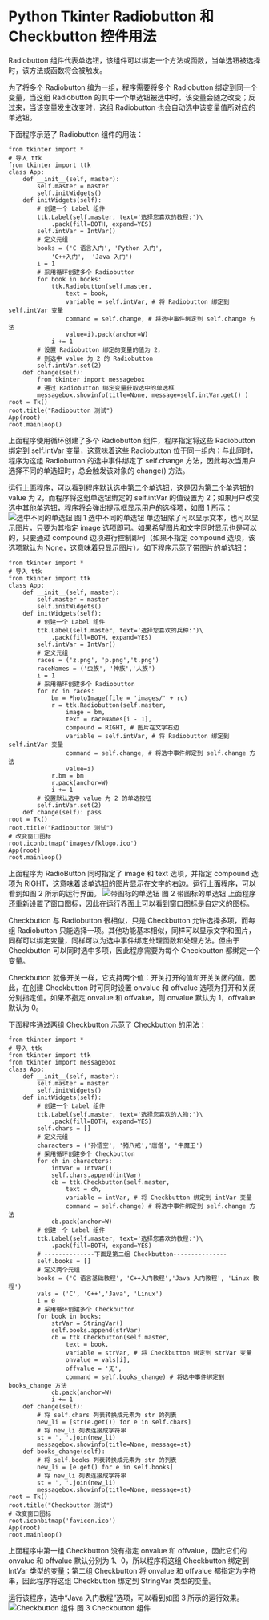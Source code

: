 # Python Tkinter Radiobutton 和 Checkbutton 控件用法

Radiobutton 组件代表单选钮，该组件可以绑定一个方法或函数，当单选钮被选择时，该方法或函数将会被触发。

为了将多个 Radiobutton 编为一组，程序需要将多个 Radiobutton 绑定到同一个变量，当这组 Radiobutton 的其中一个单选钮被选中时，该变量会随之改变；反过来，当该变量发生改变时，这组 Radiobutton 也会自动选中该变量值所对应的单选钮。

下面程序示范了 Radiobutton 组件的用法：

```
from tkinter import *
# 导入 ttk
from tkinter import ttk
class App:
    def __init__(self, master):
        self.master = master
        self.initWidgets()
    def initWidgets(self):
        # 创建一个 Label 组件
        ttk.Label(self.master, text='选择您喜欢的教程:')\
            .pack(fill=BOTH, expand=YES)
        self.intVar = IntVar()
        # 定义元组
        books = ('C 语言入门', 'Python 入门',
            'C++入门',  'Java 入门')
        i = 1
        # 采用循环创建多个 Radiobutton
        for book in books:
            ttk.Radiobutton(self.master,
                text = book,
                variable = self.intVar, # 将 Radiobutton 绑定到 self.intVar 变量
                command = self.change, # 将选中事件绑定到 self.change 方法
                value=i).pack(anchor=W)
            i += 1
        # 设置 Radiobutton 绑定的变量的值为 2，
        # 则选中 value 为 2 的 Radiobutton
        self.intVar.set(2)
    def change(self):
        from tkinter import messagebox
        # 通过 Radiobutton 绑定变量获取选中的单选框
        messagebox.showinfo(title=None, message=self.intVar.get() )
root = Tk()
root.title("Radiobutton 测试")
App(root)
root.mainloop()
```

上面程序使用循环创建了多个 Radiobutton 组件，程序指定将这些 Radiobutton 绑定到 self.intVar 变量，这意味着这些 Radiobutton 位于同一组内；与此同时，程序为这组 Radiobutton 的选中事件绑定了 self.change 方法，因此每次当用户选择不同的单选钮时，总会触发该对象的 change() 方法。

运行上面程序，可以看到程序默认选中第二个单选钮，这是因为第二个单选钮的 value 为 2，而程序将这组单选钮绑定的 self.intVar 的值设置为 2；如果用户改变选中其他单选钮，程序将会弹出提示框显示用户的选择项，如图 1 所示：
![选中不同的单选钮](img/ddf4e8a08f590cd28dc2552567950a77.jpg)
图 1 选中不同的单选钮
单边钮除了可以显示文本，也可以显示图片，只要为其指定 image 选项即可。如果希望图片和文字同时显示也是可以的，只要通过 compound 边项进行控制即可（如果不指定 compound 选项，该选项默认为 None，这意味着只显示图片）。如下程序示范了带图片的单选钮：

```
from tkinter import *
# 导入 ttk
from tkinter import ttk
class App:
    def __init__(self, master):
        self.master = master
        self.initWidgets()
    def initWidgets(self):
        # 创建一个 Label 组件
        ttk.Label(self.master, text='选择您喜欢的兵种:')\
            .pack(fill=BOTH, expand=YES)
        self.intVar = IntVar()
        # 定义元组
        races = ('z.png', 'p.png','t.png')
        raceNames = ('虫族', '神族','人族')
        i = 1
        # 采用循环创建多个 Radiobutton
        for rc in races:
            bm = PhotoImage(file = 'images/' + rc)
            r = ttk.Radiobutton(self.master,
                image = bm,
                text = raceNames[i - 1],
                compound = RIGHT, # 图片在文字右边
                variable = self.intVar, # 将 Radiobutton 绑定到 self.intVar 变量
                command = self.change, # 将选中事件绑定到 self.change 方法
                value=i)
            r.bm = bm
            r.pack(anchor=W)
            i += 1
        # 设置默认选中 value 为 2 的单选按钮
        self.intVar.set(2)
    def change(self): pass
root = Tk()
root.title("Radiobutton 测试")
# 改变窗口图标
root.iconbitmap('images/fklogo.ico')
App(root)
root.mainloop()
```

上面程序为 RadioButton 同时指定了 image 和 text 选项，并指定 compound 选项为 RIGHT，这意味着该单选钮的图片显示在文字的右边。运行上面程序，可以看到如图 2 所示的运行界面。
![带图标的单选钮](img/4b484db29376239f79e976a714761c22.jpg)
图 2 带图标的单选钮
上面程序还重新设置了窗口图标，因此在运行界面上可以看到窗口图标是自定义的图标。

Checkbutton 与 Radiobutton 很相似，只是 Checkbutton 允许选择多项，而每组 Radiobutton 只能选择一项。其他功能基本相似，同样可以显示文字和图片，同样可以绑定变量，同样可以为选中事件绑定处理函数和处理方法。但由于 Checkbutton 可以同时选中多项，因此程序需要为每个 Checkbutton 都绑定一个变量。

Checkbutton 就像开关一样，它支持两个值：开关打开的值和开关关闭的值。因此，在创建 Checkbutton 时可同时设置 onvalue 和 offvalue 选项为打开和关闭分别指定值。如果不指定 onvalue 和 offvalue，则 onvalue 默认为 1，offvalue 默认为 0。

下面程序通过两组 Checkbutton 示范了 Checkbutton 的用法：

```
from tkinter import *
# 导入 ttk
from tkinter import ttk
from tkinter import messagebox
class App:
    def __init__(self, master):
        self.master = master
        self.initWidgets()
    def initWidgets(self):
        # 创建一个 Label 组件
        ttk.Label(self.master, text='选择您喜欢的人物:')\
            .pack(fill=BOTH, expand=YES)
        self.chars = []
        # 定义元组
        characters = ('孙悟空', '猪八戒','唐僧', '牛魔王')
        # 采用循环创建多个 Checkbutton
        for ch in characters:
            intVar = IntVar()
            self.chars.append(intVar)
            cb = ttk.Checkbutton(self.master,
                text = ch,
                variable = intVar, # 将 Checkbutton 绑定到 intVar 变量
                command = self.change) # 将选中事件绑定到 self.change 方法
            cb.pack(anchor=W)
        # 创建一个 Label 组件
        ttk.Label(self.master, text='选择您喜欢的教程:')\
            .pack(fill=BOTH, expand=YES)
        # --------------下面是第二组 Checkbutton---------------
        self.books = []
        # 定义两个元组
        books = ('C 语言基础教程', 'C++入门教程','Java 入门教程', 'Linux 教程')
        vals = ('C', 'C++','Java', 'Linux')
        i = 0
        # 采用循环创建多个 Checkbutton
        for book in books:
            strVar = StringVar()
            self.books.append(strVar)
            cb = ttk.Checkbutton(self.master,
                text = book,
                variable = strVar, # 将 Checkbutton 绑定到 strVar 变量
                onvalue = vals[i],
                offvalue = '无',
                command = self.books_change) # 将选中事件绑定到 books_change 方法
            cb.pack(anchor=W)
            i += 1
    def change(self):
        # 将 self.chars 列表转换成元素为 str 的列表
        new_li = [str(e.get()) for e in self.chars]
        # 将 new_li 列表连接成字符串
        st = ', '.join(new_li)
        messagebox.showinfo(title=None, message=st)
    def books_change(self):
        # 将 self.books 列表转换成元素为 str 的列表
        new_li = [e.get() for e in self.books]
        # 将 new_li 列表连接成字符串
        st = ', '.join(new_li)
        messagebox.showinfo(title=None, message=st)
root = Tk()
root.title("Checkbutton 测试")
# 改变窗口图标
root.iconbitmap('favicon.ico')
App(root)
root.mainloop()
```

上面程序中第一组 Checkbutton 没有指定 onvalue 和 offvalue，因此它们的 onvalue 和 offvalue 默认分别为 1、0，所以程序将这组 Checkbutton 绑定到 IntVar 类型的变量；第二组 Checkbutton 将 onvalue 和 offvalue 都指定为字符串，因此程序将这组 Checkbutton 绑定到 StringVar 类型的变量。

运行该程序，选中“Java 入门教程”选项，可以看到如图 3 所示的运行效果。
![Checkbutton 组件](img/a4676b9dba0666ef355e27232bb2f683.jpg)
图 3 Checkbutton 组件